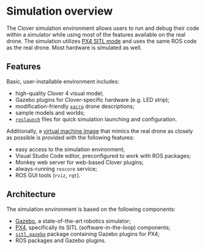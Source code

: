 # Simulation overview

The Clover simulation environment allows users to run and debug their code within a simulator while using most of the features available on the real drone. The simulation utilizes [PX4 SITL mode](sitl.md) and uses the same ROS code as the real drone. Most hardware is simulated as well.

## Features

Basic, user-installable environment includes:

* high-quality Clover 4 visual model;
* Gazebo plugins for Clover-specific hardware (e.g. LED strip);
* modification-friendly [`xacro`](https://wiki.ros.org/xacro) drone descriptions;
* sample models and worlds;
* [`roslaunch`](https://wiki.ros.org/roslaunch) files for quick simulation launching and configuration.

Additionally, a [virtual machine image](simulation_vm.md) that mimics the real drone as closely as possible is provided with the following features:

* easy access to the simulation environment;
* Visual Studio Code editor, preconfigured to work with ROS packages;
* Monkey web server for web-based Clover plugins;
* always-running `roscore` service;
* ROS GUI tools (`rviz`, `rqt`).

## Architecture

The simulation environment is based on the following components:

* [Gazebo](http://gazebosim.org/), a state-of-the-art robotics simulator;
* [PX4](https://px4.io/), specifically its SITL (software-in-the-loop) components;
* [`sitl_gazebo`](https://github.com/PX4/sitl_gazebo) package containing Gazebo plugins for PX4;
* ROS packages and Gazebo plugins.

<!-- TODO: Write more, add a diagram, etc -->
